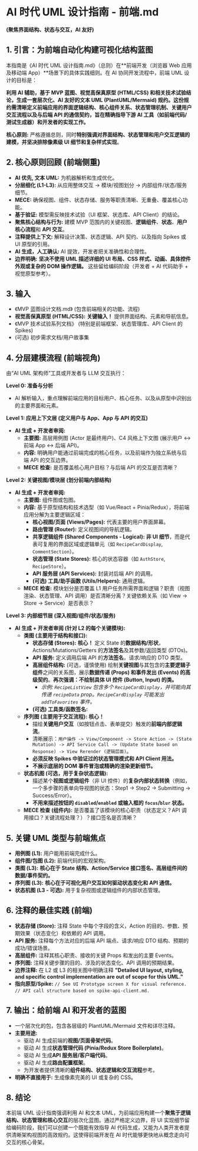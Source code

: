 # AI 时代 UML 设计指南 - 前端.md
**(聚焦界面结构、状态与交互，AI 友好)**

## 1. 引言：为前端自动化构建可视化结构蓝图

本指南是《AI 时代 UML 设计指南.md》（总则）在**前端开发（浏览器 Web 应用及移动端 App）**场景下的具体实践细则。在 AI 协同开发流程中，前端 UML 设计的目标是：

**利用 AI 辅助，基于 MVP 蓝图、视觉高保真原型 (HTML/CSS) 和相关技术试验结论，生成一套层次化、AI 友好的文本 UML (PlantUML/Mermaid) 规约。这份规约需清晰定义前端应用的界面逻辑结构、核心组件关系、状态管理机制、关键用户交互流程以及与后端 API 的通信契约，旨在精确指导下游 AI 工具（如前端代码/测试生成器）和开发者的实现工作。**

**核心原则:** 严格遵循总则，同时**特别强调对界面结构、状态管理和用户交互逻辑的建模，并坚决排除像素级 UI 细节和复杂样式实现**。

## 2. 核心原则回顾 (前端侧重)

*   **AI 优先, 文本 UML:** 为机器解析和生成优化。
*   **分层细化 (L1-L3):** 从应用整体交互 -> 模块/视图划分 -> 内部组件/状态/服务细节。
*   **MECE:** 确保视图、组件、状态存储、服务等职责清晰、无重叠、覆盖核心功能。
*   **基于验证:** 模型需反映技术试验（UI 框架、状态库、API Client）的结论。
*   **聚焦核心结构与行为:** 建模 MVP 范围内的关键视图、**逻辑组件**、**状态**、**用户核心流程**和 **API 交互**。
*   **注释提供上下文:** 解释设计决策、状态逻辑、API 契约、以及指向 Spikes 或 UI 原型的引用。
*   **AI 生成，人工确认:** AI 提效，开发者把关准确性和合理性。
*   **边界明确:** **坚决不使用 UML 描述详细的 UI 布局、CSS 样式、动画、具体控件外观或复杂的 DOM 操作逻辑。** 这些留给编码阶段（开发者 + AI 代码助手 + 视觉原型参考）。

## 3. 输入

*   《MVP 蓝图设计文档.md》 (包含前端相关的功能、流程)
*   **视觉高保真原型 (HTML/CSS):** **关键输入！** 提供界面结构、元素和导航信息。
*   《MVP 技术试验系列文档》 (特别是前端框架、状态管理库、API Client 的 Spikes)
*   (可选) 初步需求文档/用户故事集

## 4. 分层建模流程 (前端视角)

由“AI UML 架构师”工具或开发者与 LLM 交互执行：

**Level 0: 准备与分析**

*   AI 解析输入，重点理解前端应用的目标用户、核心任务、以及从原型中识别出的主要界面和元素。

**Level 1: 应用上下文层 (定义用户与 App、App 与 API 的交互)**

*   **AI 生成 + 开发者审阅:**
    *   **主要图:** 高层用例图 (Actor 是最终用户)、C4 风格上下文图 (展示用户 <-> 前端 App <-> 后端 API)。
    *   **内容:** 明确用户能通过前端完成的核心任务，以及前端作为独立系统与后端 API 的交互边界。
    *   **MECE 检查:** 是否覆盖核心用户目标？与后端 API 的交互是否清晰？

**Level 2: 关键视图/模块层 (划分前端内部结构)**

*   **AI 生成 + 开发者审阅:**
    *   **主要图:** 组件图或包图。
    *   **内容:** 基于原型结构和技术选型（如 Vue/React + Pinia/Redux），将前端应用分解为主要逻辑区域：
        *   **核心视图/页面 (Views/Pages):** 代表主要的用户界面屏幕。
        *   **路由管理 (Router):** 定义视图间的导航逻辑。
        *   **共享逻辑组件 (Shared Components - Logical):** **非 UI 细节**，而是代表可复用的界面区域或逻辑单元（如 `RecipeCardDisplay`, `CommentSection`）。
        *   **状态管理 (State Stores):** 核心的状态容器（如 `AuthStore`, `RecipeStore`）。
        *   **API 服务层 (API Services):** 封装对后端 API 的调用。
        *   **(可选) 工具/助手函数 (Utils/Helpers):** 通用逻辑。
    *   **MECE 检查:** 模块划分是否覆盖 L1 用户任务所需界面和逻辑？职责（视图渲染、状态管理、API 调用）是否清晰分离？关键依赖关系（如 View -> Store -> Service）是否表示？

**Level 3: 内部细节层 (深入视图/组件/状态/服务)**

*   **AI 生成 + 开发者审阅 (针对 L2 的每个关键模块):**
    *   **类图 (主要用于结构和接口):**
        *   **状态存储 (Stores):** **核心！** 定义 State 的**数据结构/形状**，Actions/Mutations/Getters 的**方法签名**及其参数/返回类型 (DTOs)。
        *   **API 服务:** 定义调用后端 API 的**方法签名**，请求/响应的 DTO 类型。
        *   **高层组件结构:** (可选，谨慎使用) 绘制**关键视图**与其包含的**主要逻辑子组件**之间的关系图，展示**数据传递 (Props) 和事件发出 (Events) 的高级契约**。**再次强调：不绘制具体 UI 控件 (Button, Input) 的类。**
            *   *示例: `RecipeListView` 包含多个 `RecipeCardDisplay`，并可能向其传递 `recipeData` prop。`RecipeCardDisplay` 可能发出 `addToFavorites` 事件。*
        *   **(可选) 工具类/函数签名:**
    *   **序列图 (主要用于交互流程):** **核心！**
        *   描绘**关键用户交互**（如按钮点击、表单提交）触发的**前端内部逻辑流**。
        *   清晰展示：`用户操作 -> View/Component -> Store Action -> (State Mutation) -> API Service Call -> (Update State based on Response) -> View Rerender (逻辑层面)`。
        *   **必须反映 Spikes 中验证过的状态管理模式和 API Client 用法。**
        *   **不展示底层的 DOM 事件冒泡或精确的渲染更新细节。**
    *   **状态机图 (可选，用于复杂状态逻辑):**
        *   描述某个**视图或逻辑组件**（非 UI 控件）的**复杂内部状态转换**（例如，一个多步骤的表单向导视图的状态：Step1 -> Step2 -> Submitting -> Success/Error）。
        *   **不用来描述按钮的 `disabled`/`enabled` 或输入框的 `focus`/`blur` 状态。**
    *   **MECE 检查 (组件内):** 是否覆盖了该模块的核心职责（状态定义？API 调用接口？关键流程处理？）？接口签名是否清晰？

## 5. 关键 UML 类型与前端焦点

*   **用例图 (L1):** 用户能用前端完成什么。
*   **组件图/包图 (L2):** 前端代码的宏观架构。
*   **类图 (L3):** **核心在于 State 结构、Action/Service 接口签名、高层组件间的数据/事件契约。**
*   **序列图 (L3):** **核心在于可视化用户交互如何驱动状态变化和 API 通信。**
*   **状态机图 (L3 - 可选):** 用于复杂视图或逻辑组件的内部状态管理。

## 6. 注释的最佳实践 (前端)

*   **状态存储 (Store):** 注释 State 中每个字段的含义，Action 的目的、参数、预期效果（状态变化）和依赖的 API 调用。
*   **API 服务:** 注释每个方法对应的后端 API 端点、请求/响应 DTO 结构、预期的成功/错误场景。
*   **高层组件:** 注释其核心职责、接收的关键 Props 和发出的主要 Events。
*   **序列图:** 注释关键步骤的目的、涉及的状态变化、API 调用的预期结果。
*   **边界注释:** 在 L2 或 L3 的相关图中明确注释 **"Detailed UI layout, styling, and specific control implementation are out of scope for this UML."**
*   **指向原型/Spike:** `// See UI Prototype screen X for visual reference.` `// API call structure based on spike-api-client.md.`

## 7. 输出：给前端 AI 和开发者的蓝图

*   一个层次化的包，包含各层级的 PlantUML/Mermaid 文件和详尽注释。
*   **主要用途:**
    *   驱动 AI 生成前端的**视图/页面骨架代码**。
    *   驱动 AI 生成**状态管理代码 (Pinia/Redux Store Boilerplate)**。
    *   驱动 AI 生成**API 服务层/客户端代码**。
    *   驱动 AI 生成**路由配置框架**。
    *   为开发者提供清晰的**组件结构、状态逻辑和交互流程**参考。
*   **明确不直接用于:** 生成像素完美的 UI 或复杂的 CSS。

## 8. 结论

本前端 UML 设计指南强调利用 AI 和文本 UML，为前端应用构建一个**聚焦于逻辑结构、状态管理和核心交互**的层次化蓝图。通过严格定义边界，将 UI 实现细节留给编码阶段，我们可以创建一个既能有效指导 AI 代码生成，又能为人类开发者提供清晰架构视图的高效规约。这使得前端开发在 AI 时代能够更快地从概念走向可交互的核心骨架。